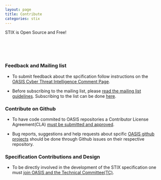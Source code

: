 ```yaml
---
layout: page
title: Contribute
categories: stix
---
```


<div class="col-md-12">
    <div class="col-md-6 col-md-offset-3 text-center">
        <div class="h2 well info-bo ltgreen" span="markdown"> STIX is Open Source and Free!</div>
    </div>
</div>
<br>
<br>
<br>
<br>

### Feedback and Mailing list

* To submit feedback about the spcification follow instructions on the [OASIS Cyber Threat Intelligence Comment Page](https://www.oasis-open.org/committees/comments/index.php?wg_abbrev=cti).

* Before subscribing to the mailing list, please [read the mailing list guidelines](https://www.oasis-open.org/mlmanage/). Subscribing to the list can be done [here](https://www.oasis-open.org/policies-guidelines/mailing-lists).

### Contribute on Github

* To have code commited to OASIS repositories a Contributor License Agreement(CLA) [must be submitted and approved](https://www.oasis-open.org/resources/open-repositories/cla). 

* Bug reports, suggestions and help requests about spcific [OASIS github projects](https://github.com/oasis-open) should be done through Github issues on their respective repository.

### Specification Contributions and Design

* To be directly involved in the development of the STIX specification one must [join OASIS and the Technical Committee(TC)](https://www.oasis-open.org/join).
